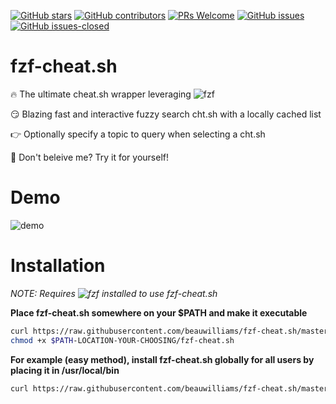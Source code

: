 [![GitHub stars](https://img.shields.io/github/stars/beauwilliams/fzf-cht.sh.svg?style=social&label=Star)](https://GitHub.com/beauwilliams/fzf-cht.sh/stargazers/)
[![GitHub contributors](https://img.shields.io/github/contributors/beauwilliams/fzf-cht.sh.svg)](https://GitHub.com/beauwilliams/fzf-cht.sh/graphs/contributors/)
[![PRs Welcome](https://img.shields.io/badge/PRs-welcome-brightgreen.svg)](http://makeapullrequest.com)
[![GitHub issues](https://img.shields.io/github/issues/beauwilliams/fzf-cht.sh.svg)](https://GitHub.com/beauwilliams/fzf-cht.sh/issues/)
[![GitHub issues-closed](https://img.shields.io/github/issues-closed/beauwilliams/fzf-cht.sh.svg)](https://GitHub.com/beauwilliams/fzf-cht.sh/issues?q=is%3Aissue+is%3Aclosed)

#  fzf-cheat.sh

🔥 The ultimate cheat.sh wrapper leveraging ![fzf](https://github.com/junegunn/fzf)

😏 Blazing fast and interactive fuzzy search cht.sh with a locally cached list

👉 Optionally specify a topic to query when selecting a cht.sh

🤨 Don't beleive me? Try it for yourself!

# Demo

![demo](https://i.ibb.co/kSMn890/ezgif-com-gif-maker.gif)

# Installation

*NOTE: Requires ![fzf](https://github.com/junegunn/fzf) installed to use fzf-cheat.sh*


**Place fzf-cheat.sh somewhere on your $PATH and make it executable**
```bash
curl https://raw.githubusercontent.com/beauwilliams/fzf-cheat.sh/master/fzf-cheat.sh > $PATH-LOCATION-YOUR-CHOOSING/fzf-cheat.sh
chmod +x $PATH-LOCATION-YOUR-CHOOSING/fzf-cheat.sh
```


**For example (easy method), install fzf-cheat.sh globally for all users by placing it in /usr/local/bin**
```bash
curl https://raw.githubusercontent.com/beauwilliams/fzf-cheat.sh/master/fzf-cheat.sh > /usr/local/bin/fzf-cheat.sh && chmod +x /usr/local/bin/fzf-cheat.sh
```

